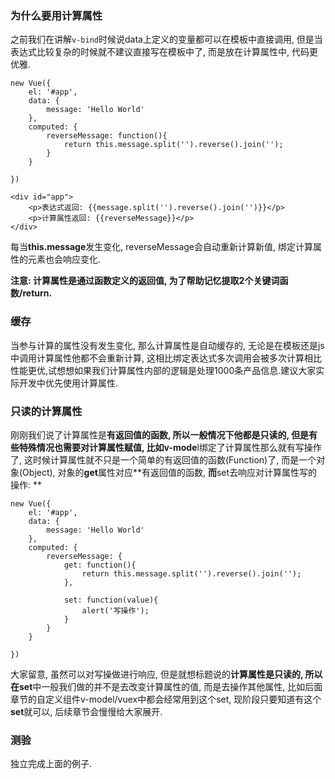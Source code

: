 ### 为什么要用计算属性

之前我们在讲解`v-bind`时候说data上定义的变量都可以在模板中直接调用, 但是当表达式比较复杂的时候就不建议直接写在模板中了, 而是放在计算属性中, 代码更优雅.

```
new Vue({
    el: '#app',
    data: {
        message: 'Hello World'
    },
    computed: {
        reverseMessage: function(){
            return this.message.split('').reverse().join('');
        }
    }

})
```

```
<div id="app">
    <p>表达式返回: {{message.split('').reverse().join('')}}</p>
    <p>计算属性返回: {{reverseMessage}}</p>
</div>
```

每当**this.message**发生变化, reverseMessage会自动重新计算新值, 绑定计算属性的元素也会响应变化.

**注意: **计算属性是通过函数定义的返回值, 为了帮助记忆提取2个关键词**函数/return.**

### 缓存

当参与计算的属性没有发生变化, 那么计算属性是自动缓存的, 无论是在模板还是js中调用计算属性他都不会重新计算, 这相比绑定表达式多次调用会被多次计算相比性能更优,试想想如果我们计算属性内部的逻辑是处理1000条产品信息.建议大家实际开发中优先使用计算属性.

### 只读的计算属性

刚刚我们说了计算属性是**有返回值的函数, **所以一般情况下他都是只读的**, **但是有些特殊情况也需要对计算属性赋值, 比如**v-mode**l绑定了计算属性那么就有写操作了, 这时候计算属性就不只是一个简单的有返回值的函数\(Function\)了, 而是一个对象\(Object\), 对象的**get**属性对应**有返回值的函数, **而**set去响应对计算属性写的操作: **

```
new Vue({
    el: '#app',
    data: {
        message: 'Hello World'
    },
    computed: {
        reverseMessage: {
            get: function(){
                return this.message.split('').reverse().join('');
            },
            
            set: function(value){
                alert('写操作');
            }
        }
    }

})
```

大家留意, 虽然可以对写操做进行响应, 但是就想标题说的**计算属性是只读的, **所以在**set**中一般我们做的并不是去改变计算属性的值, 而是去操作其他属性, 比如后面章节的自定义组件v-model/vuex中都会经常用到这个set,  现阶段只要知道有这个**set**就可以,  后续章节会慢慢给大家展开.

### 测验

独立完成上面的例子.

